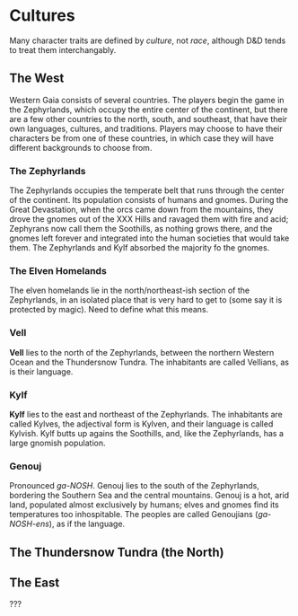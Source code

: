# Cultures

Many character traits are defined by *culture*, not *race*, although D&D tends to treat them interchangably.

## The West

Western Gaia consists of several countries.  The players begin the game in the Zephyrlands, which occupy the entire center of the continent, but there are a few other countries to the north, south, and southeast, that have their own languages, cultures, and traditions.  Players may choose to have their characters be from one of these countries, in which case they will have different backgrounds to choose from.

### The Zephyrlands

The Zephyrlands occupies the temperate belt that runs through the center of the continent.  Its population consists of humans and gnomes.  During the Great Devastation, when the orcs came down from the mountains, they drove the gnomes out of the XXX Hills and ravaged them with fire and acid; Zephyrans now call them the Soothills, as nothing grows there, and the gnomes left forever and integrated into the human societies that would take them.  The Zephyrlands and Kylf absorbed the majority fo the gnomes.

### The Elven Homelands

The elven homelands lie in the north/northeast-ish section of the Zephyrlands, in an isolated place that is very hard to get to (some say it is protected by magic).  Need to define what this means.

### Vell

**Vell** lies to the north of the Zephyrlands, between the northern Western Ocean and the Thundersnow Tundra.  The inhabitants are called Vellians, as is their language.

### Kylf

**Kylf** lies to the east and northeast of the Zephyrlands.  The inhabitants are called Kylves, the adjectival form is Kylven, and their language is called Kylvish.  Kylf butts up agains the Soothills, and, like the Zephyrlands, has a large gnomish population.

### Genouj

Pronounced *ga-NOSH*.  Genouj lies to the south of the Zephyrlands, bordering the Southern Sea and the central mountains.  Genouj is a hot, arid land, populated almost exclusively by humans; elves and gnomes find its temperatures too inhospitable.  The peoples are called Genoujians (*ga-NOSH-ens*), as if the language.


## The Thundersnow Tundra (the North)


## The East

???
